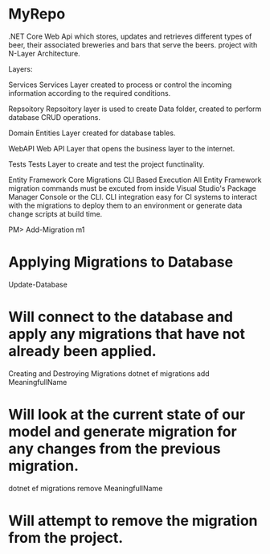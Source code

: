 # MyRepo


.NET Core Web Api which stores, updates and retrieves different types of beer, their associated breweries and bars that serve the beers. project with N-Layer Architecture.

Layers:

Services
Services Layer created to process or control the incoming information according to the required conditions.

Repsoitory
Repsoitory layer is used to create Data folder, created to perform database CRUD operations.

Domain
Entities Layer created for database tables.

WebAPI
Web API Layer that opens the business layer to the internet.

Tests
Tests Layer to create and test the project functinality.


Entity Framework Core Migrations
CLI Based Execution
All Entity Framework migration commands must be excuted from inside Visual Studio's Package Manager Console or the CLI. CLI integration easy for CI systems to interact with the migrations to deploy them to an environment or generate data change scripts at build time.

PM> Add-Migration m1
# Applying Migrations to Database
Update-Database
# Will connect to the database and apply any migrations that have not already been applied.

Creating and Destroying Migrations
dotnet ef migrations add MeaningfullName
# Will look at the current state of our model and generate migration for any changes from the previous migration.

dotnet ef migrations remove MeaningfullName
# Will attempt to remove the migration from the project.

 
